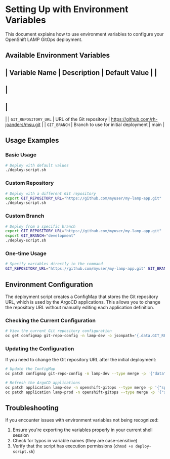 # Setting Up with Environment Variables

This document explains how to use environment variables to configure your OpenShift LAMP GitOps deployment.

## Available Environment Variables

|
 Variable Name 
|
 Description 
|
 Default Value 
|
|
---------------
|
-------------
|
---------------
|
|
`GIT_REPOSITORY_URL`
|
 URL of the Git repository 
|
 https://github.com/rh-joanders/msu.git 
|
|
`GIT_BRANCH`
|
 Branch to use for initial deployment 
|
 main 
|

## Usage Examples

### Basic Usage

```bash
# Deploy with default values
./deploy-script.sh
```

### Custom Repository

```bash
# Deploy with a different Git repository
export GIT_REPOSITORY_URL="https://github.com/myuser/my-lamp-app.git"
./deploy-script.sh
```

### Custom Branch

```bash
# Deploy from a specific branch
export GIT_REPOSITORY_URL="https://github.com/myuser/my-lamp-app.git"
export GIT_BRANCH="development"
./deploy-script.sh
```

### One-time Usage

```bash
# Specify variables directly in the command
GIT_REPOSITORY_URL="https://github.com/myuser/my-lamp-app.git" GIT_BRANCH="feature/new-feature" ./deploy-script.sh
```

## Environment Configuration

The deployment script creates a ConfigMap that stores the Git repository URL, which is used by the ArgoCD applications. This allows you to change the repository URL without manually editing each application definition.

### Checking the Current Configuration

```bash
# View the current Git repository configuration
oc get configmap git-repo-config -n lamp-dev -o jsonpath='{.data.GIT_REPOSITORY_URL}'
```

### Updating the Configuration

If you need to change the Git repository URL after the initial deployment:

```bash
# Update the ConfigMap
oc patch configmap git-repo-config -n lamp-dev --type merge -p '{"data": {"GIT_REPOSITORY_URL": "https://github.com/newuser/new-repo.git"}}'

# Refresh the ArgoCD applications
oc patch application lamp-dev -n openshift-gitops --type merge -p '{"spec": {"source": {"repoURL": "https://github.com/newuser/new-repo.git"}}}'
oc patch application lamp-prod -n openshift-gitops --type merge -p '{"spec": {"source": {"repoURL": "https://github.com/newuser/new-repo.git"}}}'
```

## Troubleshooting

If you encounter issues with environment variables not being recognized:

1. Ensure you're exporting the variables properly in your current shell session
2. Check for typos in variable names (they are case-sensitive)
3. Verify that the script has execution permissions (`chmod +x deploy-script.sh`)